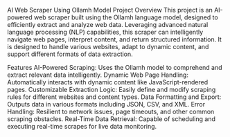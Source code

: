 AI Web Scraper Using Ollamh Model
Project Overview
This project is an AI-powered web scraper built using the Ollamh language model, designed to efficiently extract and analyze web data. Leveraging advanced natural language processing (NLP) capabilities, this scraper can intelligently navigate web pages, interpret content, and return structured information. It is designed to handle various websites, adapt to dynamic content, and support different formats of data extraction.

Features
AI-Powered Scraping: Uses the Ollamh model to comprehend and extract relevant data intelligently.
Dynamic Web Page Handling: Automatically interacts with dynamic content like JavaScript-rendered pages.
Customizable Extraction Logic: Easily define and modify scraping rules for different websites and content types.
Data Formatting and Export: Outputs data in various formats including JSON, CSV, and XML.
Error Handling: Resilient to network issues, page timeouts, and other common scraping obstacles.
Real-Time Data Retrieval: Capable of scheduling and executing real-time scrapes for live data monitoring.
